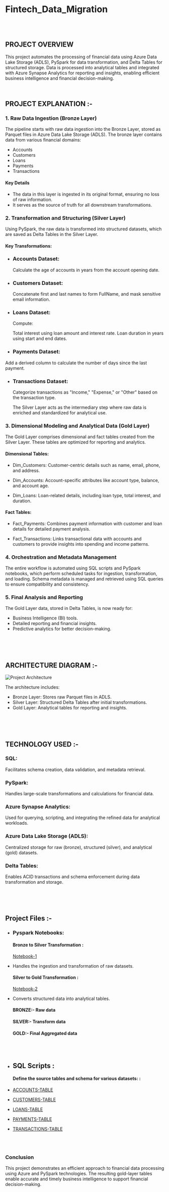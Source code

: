 # Fintech_Data_Migration


  <br>
  <br>
   

## PROJECT OVERVIEW


This project automates the processing of financial data using Azure Data Lake Storage (ADLS), PySpark for data transformation, and Delta Tables for structured storage. Data is processed into analytical tables and integrated with Azure Synapse Analytics for reporting and insights, enabling efficient business intelligence and financial decision-making.


 <br>




## PROJECT EXPLANATION :-  

### 1. Raw Data Ingestion (Bronze Layer)
The pipeline starts with raw data ingestion into the Bronze Layer, stored as Parquet files in Azure Data Lake Storage (ADLS). The bronze layer contains data from various financial domains:

* Accounts
* Customers
* Loans
* Payments
* Transactions
  
 #### Key Details 
  * The data in this layer is ingested in its original format, ensuring no loss of raw information.
  * It serves as the source of truth for all downstream transformations.

### 2. Transformation and Structuring (Silver Layer)
Using PySpark, the raw data is transformed into structured datasets, which are saved as Delta Tables in the Silver Layer.

 #### Key Transformations:
* <h3>Accounts Dataset:</h3>
  
  Calculate the age of accounts in years from the account opening date.

* <h3>Customers Dataset:</h3>
  
   Concatenate first and last names to form FullName, and mask sensitive email information.

* <h3>Loans Dataset:</h3>
  Compute:

  Total interest using loan amount and interest rate.
  Loan duration in years using start and end dates.
  
 * <h3>Payments Dataset:</h3>
  Add a derived column to calculate the number of days since the last payment.

* <h3>Transactions Dataset:</h3>

  Categorize transactions as "Income," "Expense," or "Other" based on the transaction type.

  The Silver Layer acts as the intermediary step where raw data is enriched and standardized for analytical use.

### 3. Dimensional Modeling and Analytical Data (Gold Layer)
The Gold Layer comprises dimensional and fact tables created from the Silver Layer. These tables are optimized for reporting and analytics.

#### Dimensional Tables:
* Dim_Customers:
  Customer-centric details such as name, email, phone, and address.

* Dim_Accounts:
  Account-specific attributes like account type, balance, and account age.

* Dim_Loans:
  Loan-related details, including loan type, total interest, and duration.

#### Fact Tables:
 * Fact_Payments:
  Combines payment information with customer and loan details for detailed payment analysis.

* Fact_Transactions:
  Links transactional data with accounts and customers to provide insights into spending and income patterns.

### 4. Orchestration and Metadata Management
The entire workflow is automated using SQL scripts and PySpark notebooks, which perform scheduled tasks for ingestion, transformation, and loading.
Schema metadata is managed and retrieved using SQL queries to ensure compatibility and consistency.

### 5. Final Analysis and Reporting
The Gold Layer data, stored in Delta Tables, is now ready for:

* Business Intelligence (BI) tools.
* Detailed reporting and financial insights.
* Predictive analytics for better decision-making.

  
  
  
   
   
      


     

  



















<br>
<br>
<br>

## ARCHITECTURE DIAGRAM :-

![Project Architecture](FintechData_migration.png)  



The architecture includes:

* Bronze Layer: Stores raw Parquet files in ADLS.
* Silver Layer: Structured Delta Tables after initial transformations.
* Gold Layer: Analytical tables for reporting and insights.



<br>
<br>
<br>

## TECHNOLOGY USED :-

<h3> SQL:</h3>

Facilitates schema creation, data validation, and metadata retrieval.

<h3>PySpark:</h3>

Handles large-scale transformations and calculations for financial data.

<h3> Azure Synapse Analytics:</h3>

Used for querying, scripting, and integrating the refined data for analytical workloads.

<h3> Azure Data Lake Storage (ADLS):</h3>

Centralized storage for raw (bronze), structured (silver), and analytical (gold) datasets.

<h3>Delta Tables:</h3>

Enables ACID transactions and schema enforcement during data transformation and storage.







<br>
<br>
<br>



## Project Files  :-

* <h3>Pyspark Notebooks:

  ####  Bronze to Silver Transformation :
  [Notebook-1](BronzeToSilverDataProcess.ipynb) 
* Handles the ingestion and transformation of raw datasets.
   </br>
   
  ####  Silver to Gold Transformation :
  [Notebook-2](SilverToGoldDataProcess.ipynb) 
* Converts structured data into analytical tables.

    #### BRONZE:- Raw data
    #### SILVER:- Transform data
    #### GOLD:- Final Aggregated data
 
 </br>
 </br>
 
* <h2>SQL Scripts :</h2>

   ####  Define the source tables and schema for various datasets: :
 * [ACCOUNTS-TABLE](Accounts.sql) 
 * [CUSTOMERS-TABLE](Customers.sql) 
 * [LOANS-TABLE](Loans.sql) 
 * [PAYMENTS-TABLE](Payments.sql) 
 * [TRANSACTIONS-TABLE](Transactions.sql)


  </br>
  </br>

  
### Conclusion
This project demonstrates an efficient approach to financial data processing using Azure and PySpark technologies. The resulting gold-layer tables enable accurate and timely business intelligence to support financial decision-making.










